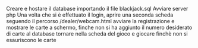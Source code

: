 Creare e hostare il database importando il file blackjack.sql
Avviare server php
Una volta che si è effettuato il login, aprire una seconda scheda seguendo il percorso /dealer/webcam.html
avviare la registrazione e mostrare le carte a schermo, finche non si ha aggiunto il numero desiderato di carte al database
tornare nella scheda del gioco e giocare finchè non si esauriscono le carte

